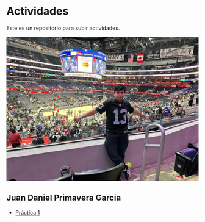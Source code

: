 # Actividades

Este es un repositorio para subir actividades.

![MiImg](IMG/Mi%20Imagen.jpeg)

## Juan Daniel Primavera Garcia
- [Práctica 1](/practica-1.md)
